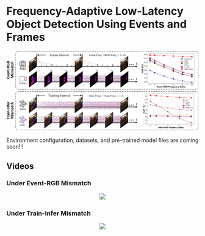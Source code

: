 # Frequency-Adaptive Low-Latency Object Detection Using Events and Frames
<p align="center">
  <img src="readme/imgs/framework.png" width="750">
</p>

Environment configuration, datasets, and pre-trained model files are coming soon!!!

## Videos

### Under Event-RGB Mismatch
<p align="center">
  <img src="readme/videos/FAOD_unpaired_2.gif" width="750">
</p>

### Under Train-Infer Mismatch
<p align="center">
  <img src="readme/videos/faod_freq_2.gif" width="750">
</p>
